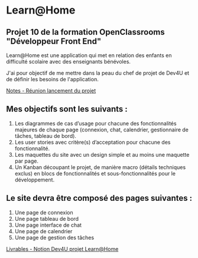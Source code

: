 # Learn@Home

## Projet 10 de la formation OpenClassrooms "Développeur Front End"

Learn@Home est une application qui met en relation des enfants en difficulté scolaire avec des enseignants 
bénévoles.

J'ai pour objectif de me mettre dans la peau du chef de projet de Dev4U et de définir les besoins de l'application.

[Notes - Réunion lancement du projet](https://s3-eu-west-1.amazonaws.com/course.oc-static.com/projects/Front-End+V2/P8+-+Gestion+de+projet/Notes+-+Re%CC%81union+Learn@Home.pdf)

## Mes objectifs sont les suivants :

1. Les diagrammes de cas d’usage pour chacune des fonctionnalités majeures de chaque page (connexion, chat, calendrier, gestionnaire de tâches, tableau de bord).
2. Les user stories avec critère(s) d’acceptation pour chacune des fonctionnalité.
3. Les maquettes du site avec un design simple et au moins une maquette par page.
4. Un Kanban découpant le projet, de manière macro (détails techniques exclus) en blocs de fonctionnalités et sous-fonctionnalités pour le développement.

## Le site devra être composé des pages suivantes : 

1. Une page de connexion
2. Une page tableau de bord
3. Une page interface de chat
4. Une page de calendrier
5. Une page de gestion des tâches

[Livrables - Notion Dev4U projet Learn@Home](https://www.notion.so/Dev4U-projet-Learn-Home-018a0e67544b4f2ba62dca895984ddc6)